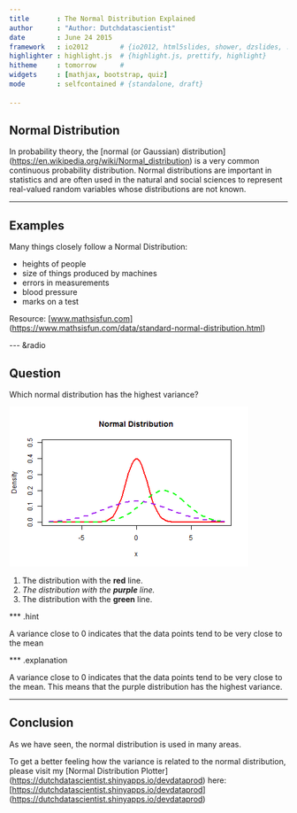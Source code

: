 ```yaml
---
title       : The Normal Distribution Explained
author      : "Author: Dutchdatascientist"
date        : June 24 2015
framework   : io2012        # {io2012, html5slides, shower, dzslides, ...}
highlighter : highlight.js  # {highlight.js, prettify, highlight}
hitheme     : tomorrow      # 
widgets     : [mathjax, bootstrap, quiz]
mode        : selfcontained # {standalone, draft}

---
```

## Normal Distribution
In probability theory, the [normal (or Gaussian) distribution] (https://en.wikipedia.org/wiki/Normal_distribution) is a very common continuous probability distribution. Normal distributions are important in statistics and are often used in the natural and social sciences to represent real-valued random variables whose distributions are not known.

---
## Examples
Many things closely follow a Normal Distribution:

* heights of people
* size of things produced by machines
* errors in measurements
* blood pressure
* marks on a test


Resource: [www.mathsisfun.com] (https://www.mathsisfun.com/data/standard-normal-distribution.html)

--- &radio
## Question

Which normal distribution has the highest variance?

![plot of chunk unnamed-chunk-1](assets/fig/unnamed-chunk-1-1.png) 


1. The distribution with the **red** line.
2. _The distribution with the **purple** line._
3. The distribution with the **green** line.


*** .hint

A variance close to 0 indicates that the data points tend to be very close to the mean

*** .explanation

A variance close to 0 indicates that the data points tend to be very close to the mean.
This means that the purple distribution has the highest variance.

---
## Conclusion
As we have seen, the normal distribution is used in many areas.

To get a better feeling how the variance is related to the normal distribution, please visit my [Normal Distribution Plotter] (https://dutchdatascientist.shinyapps.io/devdataprod) here: [https://dutchdatascientist.shinyapps.io/devdataprod] (https://dutchdatascientist.shinyapps.io/devdataprod)
